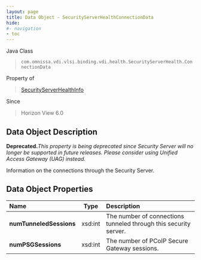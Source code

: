 ```yaml
---
layout: page
title: Data Object - SecurityServerHealthConnectionData
hide:
#- navigation
- toc
---
```






Java Class
> `com.omnissa.vdi.vlsi.binding.vdi.health.SecurityServerHealth.ConnectionData`

Property of
> [SecurityServerHealthInfo](vdi.health.SecurityServerHealth.SecurityServerHealthInfo.md#field_detail)

Since
> Horizon View 6.0


## Data Object Description

**Deprecated.**_This property is being deprecated since Security Server will no longer be supported in future releases. Please consider using Unified Access Gateway (UAG) instead._

Information on the connections through the Security Server.

## Data Object Properties

 Name | Type | Description
:---|:---:|:---
**numTunneledSessions**|  xsd:int|  The number of connections tunneled through this security server.
**numPSGSessions**|  xsd:int|  The number of PCoIP Secure Gateway sessions.
 


 
